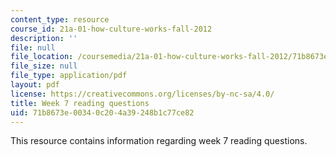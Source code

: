 ```yaml
---
content_type: resource
course_id: 21a-01-how-culture-works-fall-2012
description: ''
file: null
file_location: /coursemedia/21a-01-how-culture-works-fall-2012/71b8673e00340c204a39248b1c77ce82_MIT21A_01F12_Wk_7_read_que.pdf
file_size: null
file_type: application/pdf
layout: pdf
license: https://creativecommons.org/licenses/by-nc-sa/4.0/
title: Week 7 reading questions
uid: 71b8673e-0034-0c20-4a39-248b1c77ce82
---
```

This resource contains information regarding week 7 reading questions.
